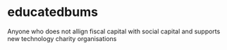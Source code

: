 # educatedbums
Anyone who does not allign fiscal capital with social capital and supports new technology charity organisations
